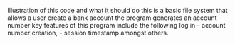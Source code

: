 Illustration of this code and what it should do
this is a basic file system that allows a user create a bank account 
the program generates an account number
key features of this program include the following
log in - account number creation, - session timestamp amongst others.
